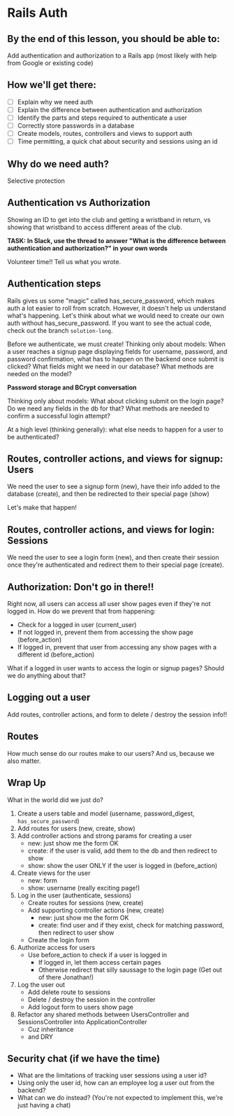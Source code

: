 # Rails Auth

## By the end of this lesson, you should be able to:
Add authentication and authorization to a Rails app (most likely with help from Google or existing code)

## How we'll get there:
- [ ] Explain why we need auth
- [ ] Explain the difference between authentication and authorization
- [ ] Identify the parts and steps required to authenticate a user
- [ ] Correctly store passwords in a database
- [ ] Create models, routes, controllers and views to support auth
- [ ] Time permitting, a quick chat about security and sessions using an id

## Why do we need auth?
Selective protection

## Authentication vs Authorization
Showing an ID to get into the club and getting a wristband in return, vs showing that wristband to access different areas of the club.

**TASK: In Slack, use the thread to answer "What is the difference between authentication and authorization?" in your own words**

Volunteer time!! Tell us what you wrote.

## Authentication steps
Rails gives us some "magic" called has_secure_password, which makes auth a lot easier to roll from scratch. However, it doesn't help us understand what's happening. Let's think about what we would need to create our own auth without has_secure_password. If you want to see the actual code, check out the branch `solution-long`.

Before we authenticate, we must create! Thinking only about models:
When a user reaches a signup page displaying fields for username, password, and password confirmation, what has to happen on the backend once submit is clicked? What fields might we need in our database? What methods are needed on the model?

**Password storage and BCrypt conversation**

Thinking only about models:
What about clicking submit on the login page? Do we need any fields in the db for that? What methods are needed to confirm a successful login attempt?

At a high level (thinking generally): what else needs to happen for a user to be authenticated?

## Routes, controller actions, and views for signup: Users
We need the user to see a signup form (new), have their info added to the database (create), and then be redirected to their special page (show)

Let's make that happen!

## Routes, controller actions, and views for login: Sessions
We need the user to see a login form (new), and then create their session once they're authenticated and redirect them to their special page (create).

## Authorization: Don't go in there!!
Right now, all users can access all user show pages even if they're not logged in. How do we prevent that from happening:
* Check for a logged in user (current_user)
* If not logged in, prevent them from accessing the show page (before_action)
* If logged in, prevent that user from accessing any show pages with a different id (before_action)

What if a logged in user wants to access the login or signup pages? Should we do anything about that?

## Logging out a user
Add routes, controller actions, and form to delete / destroy the session info!!

## Routes
How much sense do our routes make to our users? And us, because we also matter.

## Wrap Up
What in the world did we just do?
1. Create a users table and model (username, password_digest, `has_secure_password`)
2. Add routes for users (new, create, show)
3. Add controller actions and strong params for creating a user
    - new: just show me the form OK
    - create: if the user is valid, add them to the db and then redirect to show
    - show: show the user ONLY if the user is logged in (before_action)
4. Create views for the user
    - new: form
    - show: username (really exciting page!)
5. Log in the user (authenticate, sessions)
    - Create routes for sessions (new, create)
    - Add supporting controller actions (new, create)
        - new: just show me the form OK
        - create: find user and if they exist, check for matching password, then redirect to user show
    - Create the login form
6. Authorize access for users
    - Use before_action to check if a user is logged in
        - If logged in, let them access certain pages
        - Otherwise redirect that silly saussage to the login page (Get out of there Jonathan!)
7. Log the user out
    - Add delete route to sessions
    - Delete / destroy the session in the controller
    - Add logout form to users show page
8. Refactor any shared methods between UsersController and SessionsController into ApplicationController
    - Cuz inheritance
    - and DRY

## Security chat (if we have the time)
- What are the limitations of tracking user sessions using a user id?
- Using only the user id, how can an employee log a user out from the backend?
- What can we do instead? (You're not expected to implement this, we're just having a chat)
